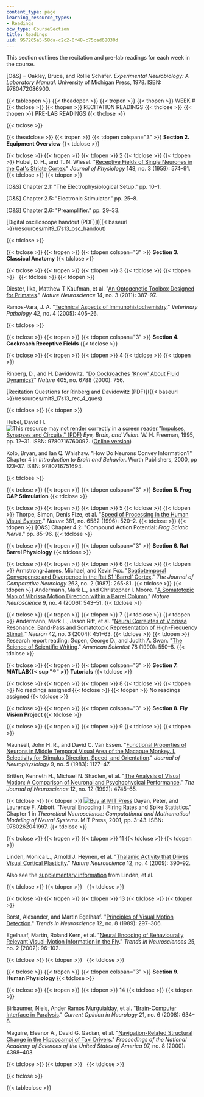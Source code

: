 ```yaml
---
content_type: page
learning_resource_types:
- Readings
ocw_type: CourseSection
title: Readings
uid: 957265a5-58da-c2c2-0f48-c75cad68030d
---
```


This section outlines the recitation and pre-lab readings for each week in the course.

\[O&S\] = Oakley, Bruce, and Rollie Schafer. _Experimental Neurobiology: A Laboratory Manual_. University of Michigan Press, 1978. ISBN: 9780472086900.

{{< tableopen >}}
{{< theadopen >}}
{{< tropen >}}
{{< thopen >}}
WEEK #
{{< thclose >}}
{{< thopen >}}
RECITATION READINGS
{{< thclose >}}
{{< thopen >}}
PRE-LAB READINGS
{{< thclose >}}

{{< trclose >}}

{{< theadclose >}}
{{< tropen >}}
{{< tdopen colspan="3" >}}
**Section 2. Equipment Overview**
{{< tdclose >}}

{{< trclose >}}
{{< tropen >}}
{{< tdopen >}}
2
{{< tdclose >}}
{{< tdopen >}}
Hubel, D. H., and T. N. Wiesel. "[Receptive Fields of Single Neurones in the Cat's Striate Cortex](http://www.ncbi.nlm.nih.gov/pmc/articles/PMC1363130/)." _Journal of Physiology_ 148, no. 3 (1959): 574–91.
{{< tdclose >}}
{{< tdopen >}}


\[O&S\] Chapter 2.1: "The Electrophysiological Setup." pp. 10–1.

\[O&S\] Chapter 2.5: "Electronic Stimulator." pp. 25–8.

\[O&S\] Chapter 2.6: "Preamplifier." pp. 29–33.

[Digital oscilloscope handout (PDF)]({{< baseurl >}}/resources/mit9_17s13_osc_handout)


{{< tdclose >}}

{{< trclose >}}
{{< tropen >}}
{{< tdopen colspan="3" >}}
**Section 3. Classical Anatomy**
{{< tdclose >}}

{{< trclose >}}
{{< tropen >}}
{{< tdopen >}}
3
{{< tdclose >}}
{{< tdopen >}}
 
{{< tdclose >}}
{{< tdopen >}}


Diester, Ilka, Matthew T Kaufman, et al. "[An Optogenetic Toolbox Designed for Primates](http://dx.doi.org/10.1038/nn.2749)." _Nature Neuroscience_ 14, no. 3 (2011): 387–97.

Ramos-Vara, J. A. "[Technical Aspects of Immunohistochemistry](http://dx.doi.org/10.1354/vp.42-4-405)." _Veterinary Pathology_ 42, no. 4 (2005): 405–26.


{{< tdclose >}}

{{< trclose >}}
{{< tropen >}}
{{< tdopen colspan="3" >}}
**Section 4. Cockroach Receptive Fields**
{{< tdclose >}}

{{< trclose >}}
{{< tropen >}}
{{< tdopen >}}
4
{{< tdclose >}}
{{< tdopen >}}


Rinberg, D., and H. Davidowitz. "[Do Cockroaches 'Know' About Fluid Dynamics?](http://dx.doi.org/10.1038/35015677)" _Nature_ 405, no. 6788 (2000): 756.

[Recitation Questions for Rinberg and Davidowitz (PDF)]({{< baseurl >}}/resources/mit9_17s13_rec_4_ques)


{{< tdclose >}}
{{< tdopen >}}


Hubel, David H. ![This resource may not render correctly in a screen reader.](/images/inacessible.gif)["Impulses, Synapses and Circuits." (PDF)](https://epdf.pub/eye-brain-and-vision.html) _Eye, Brain, and Vision_. W. H. Freeman, 1995, pp. 12–31. ISBN: 9780716760092. ([Online version](https://epdf.pub/eye-brain-and-vision.html))

Kolb, Bryan, and Ian Q. Whishaw. "How Do Neurons Convey Information?" Chapter 4 in _Introduction to Brain and Behavior_. Worth Publishers, 2000, pp 123–37. ISBN: 9780716751694.


{{< tdclose >}}

{{< trclose >}}
{{< tropen >}}
{{< tdopen colspan="3" >}}
**Section 5. Frog CAP Stimulation**
{{< tdclose >}}

{{< trclose >}}
{{< tropen >}}
{{< tdopen >}}
5
{{< tdclose >}}
{{< tdopen >}}
Thorpe, Simon, Denis Fize, et al. "[Speed of Processing in the Human Visual System](http://dx.doi.org/10.1038/381520a0)." _Nature_ 381, no. 6582 (1996): 520–2.
{{< tdclose >}}
{{< tdopen >}}
\[O&S\] Chapter 4.2: "Compound Action Potential: _Frog Sciatic Nerve_." pp. 85–96.
{{< tdclose >}}

{{< trclose >}}
{{< tropen >}}
{{< tdopen colspan="3" >}}
**Section 6. Rat Barrel Physiology**
{{< tdclose >}}

{{< trclose >}}
{{< tropen >}}
{{< tdopen >}}
6
{{< tdclose >}}
{{< tdopen >}}
Armstrong-James, Michael, and Kevin Fox. "[Spatiotemporal Convergence and Divergence in the Rat S1 'Barrel' Cortex](http://dx.doi.org/10.1002/cne.902630209)." _The Journal of Comparative Neurology_ 263, no. 2 (1987): 265-81.
{{< tdclose >}}
{{< tdopen >}}
Andermann, Mark L., and Christopher I. Moore. "[A Somatotopic Map of Vibrissa Motion Direction within a Barrel Column](http://dx.doi.org/10.1038/nn1671)." _Nature Neuroscience_ 9, no. 4 (2006): 543–51.
{{< tdclose >}}

{{< trclose >}}
{{< tropen >}}
{{< tdopen >}}
7
{{< tdclose >}}
{{< tdopen >}}
Andermann, Mark L., Jason Ritt, et al. "[Neural Correlates of Vibrissa Resonance: Band-Pass and Somatotopic Representation of High-Frequency Stimuli](http://dx.doi.org/10.1016/S0896-6273(04)00198-9)." _Neuron_ 42, no. 3 (2004): 451–63.
{{< tdclose >}}
{{< tdopen >}}
Research report reading: Gopen, George D., and Judith A. Swan. "[The Science of Scientific Writing](https://www.americanscientist.org/blog/the-long-view/the-science-of-scientific-writing)." _American Scientist_ 78 (1990): 550–8.
{{< tdclose >}}

{{< trclose >}}
{{< tropen >}}
{{< tdopen colspan="3" >}}
**Section 7. MATLAB{{< sup "®" >}} Tutorials**
{{< tdclose >}}

{{< trclose >}}
{{< tropen >}}
{{< tdopen >}}
8
{{< tdclose >}}
{{< tdopen >}}
No readings assigned
{{< tdclose >}}
{{< tdopen >}}
No readings assigned
{{< tdclose >}}

{{< trclose >}}
{{< tropen >}}
{{< tdopen colspan="3" >}}
**Section 8. Fly Vision Project**
{{< tdclose >}}

{{< trclose >}}
{{< tropen >}}
{{< tdopen >}}
9
{{< tdclose >}}
{{< tdopen >}}


Maunsell, John H. R., and David C. Van Essen. "[Functional Properties of Neurons in Middle Temporal Visual Area of the Macaque Monkey. I. Selectivity for Stimulus Direction, Speed, and Orientation](http://www.ncbi.nlm.nih.gov/pubmed/6864242)." _Journal of Neurophysiology_ 9, no. 5 (1983): 1127–47.

Britten, Kenneth H., Michael N. Shadlen, et al. "[The Analysis of Visual Motion: A Comparison of Neuronal and Psychophysical Performance](http://www.jneurosci.org/content/12/12/4745.short?sid=0322c71d-b8e8-4bb1-965b-bf276507340d)." _The Journal of Neuroscience_ 12, no. 12 (1992): 4745–65.


{{< tdclose >}}
{{< tdopen >}}
[![Buy at MIT Press](/images/mp_logo.gif)](https://mitpress.mit.edu/9780262041997) Dayan, Peter, and Laurence F. Abbott. "Neural Encoding I: Firing Rates and Spike Statistics." Chapter 1 in _Theoretical Neuroscience: Computational and Mathematical Modeling of Neural Systems_. MIT Press, 2001, pp. 3–43. ISBN: 9780262041997.
{{< tdclose >}}

{{< trclose >}}
{{< tropen >}}
{{< tdopen >}}
11
{{< tdclose >}}
{{< tdopen >}}


Linden, Monica L., Arnold J. Heynen, et al. "[Thalamic Activity that Drives Visual Cortical Plasticity](http://dx.doi.org/10.1038/nn.2284)." _Nature Neuroscience_ 12, no. 4 (2009): 390–92.

Also see the [supplementary information](http://www.nature.com/neuro/journal/v12/n4/suppinfo/nn.2284_S1.html) from Linden, et al.


{{< tdclose >}}
{{< tdopen >}}
 
{{< tdclose >}}

{{< trclose >}}
{{< tropen >}}
{{< tdopen >}}
13
{{< tdclose >}}
{{< tdopen >}}


Borst, Alexander, and Martin Egelhaaf. "[Principles of Visual Motion Detection](http://dx.doi.org/10.1016/0166-2236(89)90010-6)." _Trends in Neuroscience_ 12, no. 8 (1989): 297–306.

Egelhaaf, Martin, Roland Kern, et al. "[Neural Encoding of Behaviourally Relevant Visual-Motion Information in the Fly](http://dx.doi.org/10.1016/S0166-2236(02)02063-5)." _Trends in Neurosciences_ 25, no. 2 (2002): 96–102.


{{< tdclose >}}
{{< tdopen >}}
 
{{< tdclose >}}

{{< trclose >}}
{{< tropen >}}
{{< tdopen colspan="3" >}}
**Section 9. Human Physiology**
{{< tdclose >}}

{{< trclose >}}
{{< tropen >}}
{{< tdopen >}}
14
{{< tdclose >}}
{{< tdopen >}}


Birbaumer, Niels, Ander Ramos Murguialday, et al. "[Brain-Computer Interface in Paralysis](http://www.ncbi.nlm.nih.gov/pubmed/18989104)." _Current Opinion in Neurology_ 21, no. 6 (2008): 634–8.

Maguire, Eleanor A., David G. Gadian, et al. "[Navigation-Related Structural Change in the Hippocampi of Taxi Drivers](http://dx.doi.org/10.1073/pnas.070039597)." _Proceedings of the National Academy of Sciences of the United States of America_ 97, no. 8 (2000): 4398–403.


{{< tdclose >}}
{{< tdopen >}}
 
{{< tdclose >}}

{{< trclose >}}

{{< tableclose >}}
